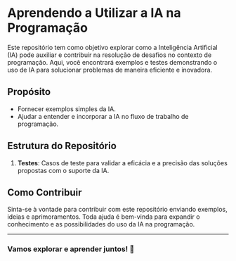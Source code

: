 # Aprendendo a Utilizar a IA na Programação

Este repositório tem como objetivo explorar como a Inteligência Artificial (IA) pode auxiliar e contribuir na resolução de desafios no contexto de programação. Aqui, você encontrará exemplos e testes demonstrando o uso de IA para solucionar problemas de maneira eficiente e inovadora.

## Propósito

- Fornecer exemplos simples da IA.
- Ajudar a entender e incorporar a IA no fluxo de trabalho de programação.

## Estrutura do Repositório

1. **Testes**: Casos de teste para validar a eficácia e a precisão das soluções propostas com o suporte da IA.

## Como Contribuir

Sinta-se à vontade para contribuir com este repositório enviando exemplos, ideias e aprimoramentos. Toda ajuda é bem-vinda para expandir o conhecimento e as possibilidades do uso da IA na programação.

---

### Vamos explorar e aprender juntos! 🚀
